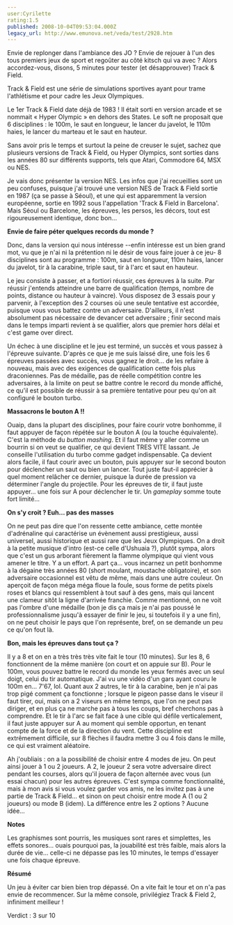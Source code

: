 ```yaml
---
user:Cyrilette
rating:1.5
published: 2008-10-04T09:53:04.000Z
legacy_url: http://www.emunova.net/veda/test/2928.htm
---
```

Envie de replonger dans l'ambiance des JO ? Envie de rejouer à l'un des tous premiers jeux de sport et regoûter au côté kitsch qui va avec ? Alors accordez-vous, disons, 5 minutes pour tester (et désapprouver) Track & Field.  

  

Track & Field est une série de simulations sportives ayant pour trame l'athlétisme et pour cadre les Jeux Olympiques.  

Le 1er Track & Field date déjà de 1983 ! Il était sorti en version arcade et se nommait « Hyper Olympic » en dehors des States. Le soft ne proposait que 6 disciplines : le 100m, le saut en longueur, le lancer du javelot, le 110m haies, le lancer du marteau et le saut en hauteur.  

  

Sans avoir pris le temps et surtout la peine de creuser le sujet, sachez que plusieurs versions de Track & Field, ou Hyper Olympics, sont sorties dans les années 80 sur différents supports, tels que Atari, Commodore 64, MSX ou NES.  

  

Je vais donc présenter la version NES. Les infos que j'ai recueillies sont un peu confuses, puisque j'ai trouvé une version NES de Track & Field sortie en 1987 (ça se passe à Séoul), et une qui est apparemment la version européenne, sortie en 1992 sous l'appellation 'Track & Field in Barcelona'. Mais Séoul ou Barcelone, les épreuves, les persos, les décors, tout est rigoureusement identique, donc bon...  

  

**Envie de faire péter quelques records du monde ?**  

  

Donc, dans la version qui nous intéresse --enfin intéresse est un bien grand mot, vu que je n'ai ni la prétention ni le désir de vous faire jouer à ce jeu- 8 disciplines sont au programme : 100m, saut en longueur, 110m haies, lancer du javelot, tir à la carabine, triple saut, tir à l'arc et saut en hauteur.  

  

Le jeu consiste à passer, et a fortiori réussir, ces épreuves à la suite. Par réussir j'entends atteindre une barre de qualification (temps, nombre de points, distance ou hauteur à vaincre). Vous disposez de 3 essais pour y parvenir, à l'exception des 2 courses où une seule tentative est accordée, puisque vous vous battez contre un adversaire. D'ailleurs, il n'est absolument pas nécessaire de devancer cet adversaire ; finir second mais dans le temps imparti revient à se qualifier, alors que premier hors délai et c'est game over direct.  

Un échec à une discipline et le jeu est terminé, un succès et vous passez à l'épreuve suivante. D'après ce que je me suis laissé dire, une fois les 6 épreuves passées avec succès, vous gagnez le droit... de les refaire à nouveau, mais avec des exigences de qualification cette fois plus draconiennes. Pas de médaille, pas de réelle compétition contre les adversaires, à la limite on peut se battre contre le record du monde affiché, ce qu'il est possible de réussir à sa première tentative pour peu qu'on ait configuré le bouton turbo.  

  

**Massacrons le bouton A !!**  

  

Ouaip, dans la plupart des disciplines, pour faire courir votre bonhomme, il faut appuyer de façon répétée sur le bouton A (ou la touche équivalente). C'est la méthode du _button mashing_. Et il faut même y aller comme un bourrin si on veut se qualifier, ce qui devient TRES VITE lassant. Je conseille l'utilisation du turbo comme gadget indispensable. Ça devient alors facile, il faut courir avec un bouton, puis appuyer sur le second bouton pour déclencher un saut ou bien un lancer. Tout juste faut-il apprécier à quel moment relâcher ce dernier, puisque la durée de pression va déterminer l'angle du projectile. Pour les épreuves de tir, il faut juste appuyer... une fois sur A pour déclencher le tir. Un _gameplay_ somme toute fort limité...  

  

  

**On s'y croit ? Euh... pas des masses**  

  

On ne peut pas dire que l'on ressente cette ambiance, cette montée d'adrénaline qui caractérise un évènement aussi prestigieux, aussi universel, aussi historique et aussi rare que les Jeux Olympiques. On a droit à la petite musique d'intro (est-ce celle d'Ushuaia ?), plutôt sympa, alors que c'est un gus arborant fièrement la flamme olympique qui vient vous amener le titre. Y a un effort. A part ça... vous incarnez un petit bonhomme à la dégaine très années 80 (short moulant, moustache obligatoire), et son adversaire occasionnel est vêtu de même, mais dans une autre couleur. On aperçoit de façon méga méga floue la foule, sous forme de petits pixels roses et blancs qui ressemblent à tout sauf à des gens, mais qui lancent une clameur sitôt la ligne d'arrivée franchie. Comme mentionné, on ne voit pas l'ombre d'une médaille (bon je dis ça mais je n'ai pas poussé le professionnalisme jusqu'à essayer de finir le jeu, si toutefois il y a une fin), on ne peut choisir le pays que l'on représente, bref, on se demande un peu ce qu'on fout là.  

  

**Bon, mais les épreuves dans tout ça ?**  

  

Il y a 8 et on en a très très très vite fait le tour (10 minutes). Sur les 8, 6 fonctionnent de la même manière (on court et on appuie sur B). Pour le 100m, vous pouvez battre le record du monde les yeux fermés avec un seul doigt, celui du tir automatique. J'ai vu une vidéo d'un gars ayant couru le 100m en... 7'67, lol. Quant aux 2 autres, le tir à la carabine, ben je n'ai pas trop pigé comment ça fonctionne ; lorsque le pigeon passe dans le viseur il faut tirer, oui, mais on a 2 viseurs en même temps, que l'on ne peut pas diriger, et en plus ça ne marche pas à tous les coups, bref cherchons pas à comprendre. Et le tir à l'arc se fait face à une cible qui défile verticalement, il faut juste appuyer sur A au moment qui semble opportun, en tenant compte de la force et de la direction du vent. Cette discipline est extrêmement difficile, sur 8 flèches il faudra mettre 3 ou 4 fois dans le mille, ce qui est vraiment aléatoire.  

  

Ah j'oubliais : on a la possibilité de choisir entre 4 modes de jeu. On peut ainsi jouer à 1 ou 2 joueurs. A 2, le joueur 2 sera votre adversaire direct pendant les courses, alors qu'il jouera de façon alternée avec vous (un essai chacun) pour les autres épreuves. C'est sympa comme fonctionnalité, mais à mon avis si vous voulez garder vos amis, ne les invitez pas à une partie de Track & Field... et sinon on peut choisir entre mode A (1 ou 2 joueurs) ou mode B (idem). La différence entre les 2 options ? Aucune idée...  

  

**Notes**  

  

Les graphismes sont pourris, les musiques sont rares et simplettes, les effets sonores... ouais pourquoi pas, la jouabilité est très faible, mais alors la durée de vie... celle-ci ne dépasse pas les 10 minutes, le temps d'essayer une fois chaque épreuve.  

  

**Résumé**  

  

Un jeu à éviter car bien bien trop dépassé. On a vite fait le tour et on n'a pas envie de recommencer. Sur la même console, privilégiez Track & Field 2, infiniment meilleur !  

  

Verdict : 3 sur 10